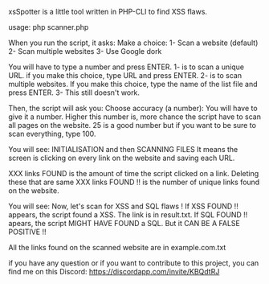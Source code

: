 xsSpotter is a little tool written in PHP-CLI to find XSS flaws.

usage:
php scanner.php

When you run the script, it asks:
Make a choice: 
 1- Scan a website (default) 
 2- Scan multiple websites 
 3- Use Google dork 
 
 You will have to type a number and press ENTER.
 1- is to scan a unique URL. if you make this choice, type URL and press ENTER.
 2- is to scan multiple websites. If you make this choice, type the name of the list file and press ENTER.
 3- This still doesn't work.

Then, the script will ask you:
Choose accuracy (a number):
You will have to give it a number. Higher this number is, more chance the script have to scan all pages on the website.
25 is a good number but if you want to be sure to scan everything, type 100.

You will see:
INITIALISATION
and then
SCANNING FILES
It means the screen is clicking on every link on the website and saving each URL.

XXX links FOUND is the amount of time the script clicked on a link.
Deleting these that are same
XXX links FOUND !! is the number of unique links found on the website.

You will see:
Now, let's scan for XSS and SQL flaws ! 
If XSS FOUND !! appears, the script found a XSS. The link is in result.txt.
If SQL FOUND !! apears, the script MIGHT HAVE FOUND a SQL. But it CAN BE A FALSE POSITIVE !!

All the links found on the scanned website are in example.com.txt

if you have any question or if you want to contribute to this project, you can find me on this Discord: https://discordapp.com/invite/KBQdtRJ



